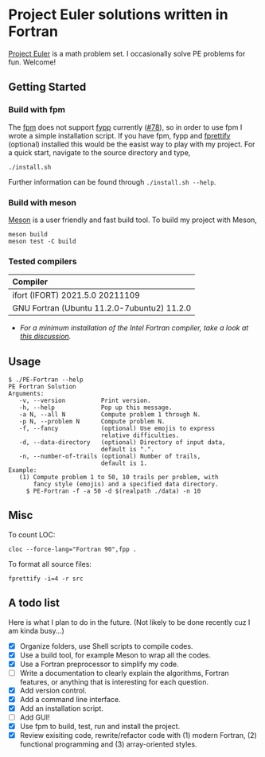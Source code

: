 # Project Euler solutions written in Fortran

[Project Euler](https://projecteuler.net/about) is a math problem set. I occasionally solve PE problems for fun. Welcome!

## Getting Started

### Build with fpm

The [fpm](https://github.com/fortran-lang/fpm) does not support [fypp](https://github.com/aradi/fypp) currently ([#78](https://github.com/fortran-lang/fpm/issues/78)), so in order to use fpm I wrote a simple installation script. If you have fpm, fypp and [fprettify](https://github.com/pseewald/fprettify) (optional) installed this would be the easist way to play with my project. For a quick start, navigate to the source directory and type, 

```
./install.sh
```

Further information can be found through `./install.sh --help`.

### Build with meson

[Meson](https://mesonbuild.com/) is a user friendly and fast build tool. To build my project with Meson, 

```
meson build
meson test -C build
```

### Tested compilers

| Compiler |
|:----|
| ifort (IFORT) 2021.5.0 20211109 |
| GNU Fortran (Ubuntu 11.2.0-7ubuntu2) 11.2.0 |

* _For a minimum installation of the Intel Fortran compiler, take a look at [this discussion](https://fortran-lang.discourse.group/t/intel-releases-oneapi-toolkit-free-fortran-2018/471/35?u=han190)._


## Usage

```
$ ./PE-Fortran --help
PE Fortran Solution
Arguments:
   -v, --version          Print version.
   -h, --help             Pop up this message.
   -a N, --all N          Compute problem 1 through N.
   -p N, --problem N      Compute problem N.
   -f, --fancy            (optional) Use emojis to express
                          relative difficulties.
   -d, --data-directory   (optional) Directory of input data,
                          default is ".".
   -n, --number-of-trails (optional) Number of trails,
                          default is 1.
Example:
   (1) Compute problem 1 to 50, 10 trails per problem, with
       fancy style (emojis) and a specified data directory.
     $ PE-Fortran -f -a 50 -d $(realpath ./data) -n 10
```

## Misc

To count LOC:
```
cloc --force-lang="Fortran 90",fpp .
```

To format all source files:
```
fprettify -i=4 -r src
```

## A todo list

Here is what I plan to do in the future. (Not likely to be done recently cuz I am kinda busy...)

- [x] Organize folders, use Shell scripts to compile codes.
- [x] Use a build tool, for example Meson to wrap all the codes. 
- [x] Use a Fortran preprocessor to simplify my code.
- [ ] Write a documentation to clearly explain the algorithms, Fortran features, or anything that is interesting for each question.
- [x] Add version control.
- [x] Add a command line interface.
- [x] Add an installation script.
- [ ] Add GUI!
- [x] Use fpm to build, test, run and install the project.
- [x] Review exisiting code, rewrite/refactor code with (1) modern Fortran, (2) functional programming and (3) array-oriented styles.
